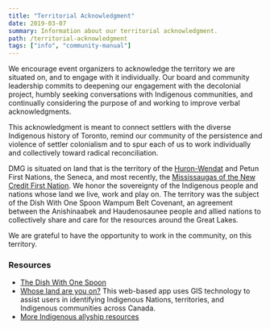 ```yaml
---
title: "Territorial Acknowledgment"
date: 2019-03-07
summary: Information about our territorial acknowledgment.
path: /territorial-acknowledgment
tags: ["info", "community-manual"]
---
```


We encourage event organizers to acknowledge the territory we are situated on, and to engage with it individually. Our board and community leadership commits to deepening our engagement with the decolonial project, humbly seeking conversations with Indigenous communities, and continually considering the purpose of and working to improve verbal acknowledgments.

This acknowledgment is meant to connect settlers with the diverse Indigenous history of Toronto, remind our community of the persistence and violence of settler colonialism and to spur each of us to work individually and collectively toward radical reconciliation.

DMG is situated on land that is the territory of the [Huron-Wendat](https://wendake.ca/) and Petun First Nations, the Seneca, and most recently, the [Mississaugas of the New Credit First Nation](http://mncfn.ca/). We honor the sovereignty of the Indigenous people and nations whose land we live, work and play on. The territory was the subject of the Dish With One Spoon Wampum Belt Covenant, an agreement between the Anishinaabek and Haudenosaunee people and allied nations to collectively share and care for the resources around the Great Lakes.

We are grateful to have the opportunity to work in the community, on this territory.

### Resources

- [The Dish With One Spoon](https://www.indiantime.net/story/2010/08/05/cultural-corner/the-dish-with-one-spoon/7510.html)
- [Whose land are you on?](https://www.whose.land/) This web-based app uses GIS technology to assist users in identifying Indigenous Nations, territories, and Indigenous communities across Canada.
- [More Indigenous allyship resources](https://livinghyphen.ca/indigenous-allyship-resources)
